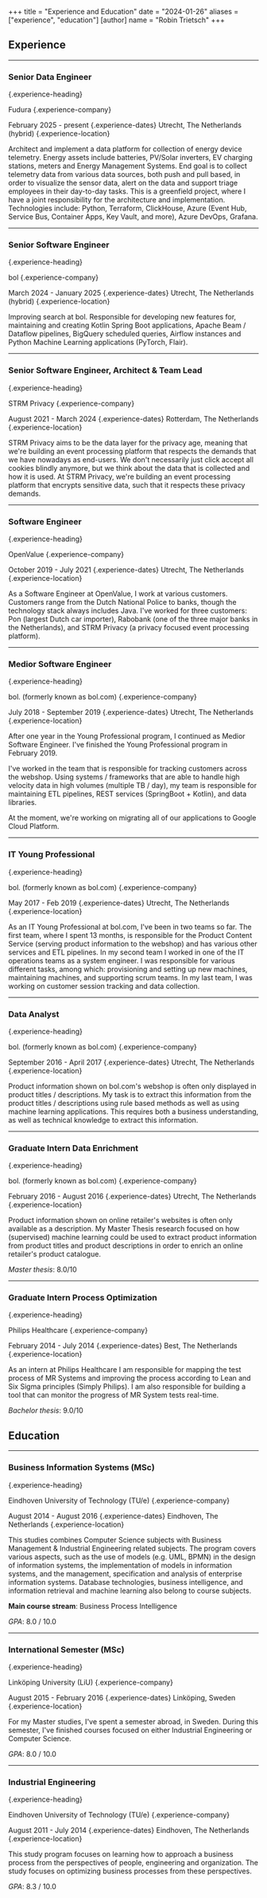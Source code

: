 +++
title = "Experience and Education"
date = "2024-01-26"
aliases = ["experience", "education"]
[author]
name = "Robin Trietsch"
+++

## Experience
---
### Senior Data Engineer
{.experience-heading}

Fudura
{.experience-company}

February 2025 - present
{.experience-dates}
Utrecht, The Netherlands (hybrid)
{.experience-location}

Architect and implement a data platform for collection of energy device telemetry. Energy assets include batteries, PV/Solar inverters, EV charging stations, meters and Energy Management Systems.
End goal is to collect telemetry data from various data sources, both push and pull based, in order to visualize the sensor data, alert on the data and support triage employees in their day-to-day tasks.
This is a greenfield project, where I have a joint responsibility for the architecture and implementation.
Technologies include: Python, Terraform, ClickHouse, Azure (Event Hub, Service Bus, Container Apps, Key Vault, and more), Azure DevOps, Grafana. 

---
### Senior Software Engineer
{.experience-heading}

bol
{.experience-company}

March 2024 - January 2025
{.experience-dates}
Utrecht, The Netherlands (hybrid)
{.experience-location}

Improving search at bol. Responsible for developing new features for, maintaining and creating Kotlin Spring Boot
applications, Apache Beam / Dataflow pipelines, BigQuery scheduled queries, Airflow instances and Python Machine
Learning applications (PyTorch, Flair).

---
### Senior Software Engineer, Architect & Team Lead
{.experience-heading}

STRM Privacy
{.experience-company}

August 2021 - March 2024
{.experience-dates}
Rotterdam, The Netherlands
{.experience-location}

STRM Privacy aims to be the data layer for the privacy age, meaning that we're building an event processing platform
that respects the demands that we have nowadays as end-users. We don't necessarily just click accept all cookies blindly
anymore, but we think about the data that is collected and how it is used. At STRM Privacy, we're building an event
processing platform that encrypts sensitive data, such that it respects these privacy demands.

---

### Software Engineer
{.experience-heading}

OpenValue
{.experience-company}

October 2019 - July 2021
{.experience-dates}
Utrecht, The Netherlands
{.experience-location}

As a Software Engineer at OpenValue, I work at various customers. Customers range from the Dutch National Police to
banks, though the technology stack always includes Java. I've worked for three customers: Pon (largest Dutch car
importer), Rabobank (one of the three major banks in the Netherlands), and STRM Privacy (a privacy focused event
processing platform).

---

### Medior Software Engineer
{.experience-heading}

bol. (formerly known as bol.com)
{.experience-company}

July 2018 - September 2019
{.experience-dates}
Utrecht, The Netherlands
{.experience-location}

After one year in the Young Professional program, I continued as Medior Software Engineer. I've finished the Young
Professional program in February 2019.

I've worked in the team that is responsible for tracking customers across the webshop. Using systems / frameworks that
are able to handle high velocity data in high volumes (multiple TB / day), my team is responsible for maintaining ETL
pipelines, REST services (SpringBoot + Kotlin), and data libraries.

At the moment, we're working on migrating all of our applications to Google Cloud Platform.

---

### IT Young Professional
{.experience-heading}

bol. (formerly known as bol.com)
{.experience-company}

May 2017 - Feb 2019
{.experience-dates}
Utrecht, The Netherlands
{.experience-location}

As an IT Young Professional at bol.com, I've been in two teams so far. The first team, where I spent 13 months, is
responsible for the Product Content Service (serving product information to the webshop) and has various other services
and ETL pipelines. In my second team I worked in one of the IT operations teams as a system engineer. I was responsible
for various different tasks, among which: provisioning and setting up new machines, maintaining machines, and supporting
scrum teams. In my last team, I was working on customer session tracking and data collection.

---

### Data Analyst
{.experience-heading}

bol. (formerly known as bol.com)
{.experience-company}

September 2016 - April 2017
{.experience-dates}
Utrecht, The Netherlands
{.experience-location}

Product information shown on bol.com's webshop is often only displayed in product titles / descriptions. My task is to
extract this information from the product titles / descriptions using rule based methods as well as using machine
learning applications. This requires both a business understanding, as well as technical knowledge to extract this
information.

---

### Graduate Intern Data Enrichment
{.experience-heading}

bol. (formerly known as bol.com)
{.experience-company}

February 2016 - August 2016
{.experience-dates}
Utrecht, The Netherlands
{.experience-location}

Product information shown on online retailer's websites is often only available as a description. My Master Thesis
research focused on how (supervised) machine learning could be used to extract product information from product titles
and product descriptions in order to enrich an online retailer's product catalogue.

_Master thesis_: 8.0/10

---

### Graduate Intern Process Optimization
{.experience-heading}

Philips Healthcare
{.experience-company}

February 2014 - July 2014
{.experience-dates}
Best, The Netherlands
{.experience-location}

As an intern at Philips Healthcare I am responsible for mapping the test process of MR Systems and improving the
process according to Lean and Six Sigma principles (Simply Philips). I am also responsible for building a tool that
can monitor the progress of MR System tests real-time.

_Bachelor thesis_: 9.0/10

## Education
---

### Business Information Systems (MSc)
{.experience-heading}

Eindhoven University of Technology (TU/e)
{.experience-company}

August 2014 - August 2016
{.experience-dates}
Eindhoven, The Netherlands
{.experience-location}

This studies combines Computer Science subjects with Business Management & Industrial Engineering related subjects.
The program covers various aspects, such as the use of models (e.g. UML, BPMN) in the design of information systems, 
the implementation of models in information systems, and the management, specification and analysis of enterprise
information systems. Database technologies, business intelligence, and information retrieval and machine learning
also belong to course subjects.

**Main course stream**: Business Process Intelligence

_GPA_: 8.0 / 10.0

---

### International Semester (MSc)
{.experience-heading}

Linköping University (LiU)
{.experience-company}

August 2015 - February 2016
{.experience-dates}
Linköping, Sweden
{.experience-location}

For my Master studies, I've spent a semester abroad, in Sweden. During this semester, I've finished courses focused
on either Industrial Engineering or Computer Science.

_GPA_: 8.0 / 10.0

---

### Industrial Engineering
{.experience-heading}

Eindhoven University of Technology (TU/e)
{.experience-company}

August 2011 - July 2014
{.experience-dates}
Eindhoven, The Netherlands
{.experience-location}

This study program focuses on learning how to approach a business process from the perspectives of people,
engineering and organization. The study focuses on optimizing business processes from these perspectives.

_GPA_: 8.3 / 10.0


